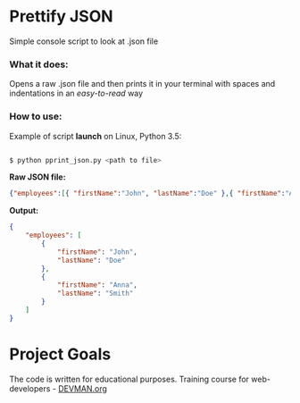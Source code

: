 # Prettify JSON

Simple console script to look at .json file

### What it does:

Opens a raw .json file and then prints it in your 
 terminal with spaces and indentations in an _easy-to-read_ way
  

### How to use:

Example of script **launch** on Linux, Python 3.5:

```bash

$ python pprint_json.py <path to file>
```
**Raw JSON file:**
```json
{"employees":[{ "firstName":"John", "lastName":"Doe" },{ "firstName":"Anna", "lastName":"Smith" }]}
```

**Output:**
```json
{
    "employees": [
        {
            "firstName": "John",
            "lastName": "Doe"
        },
        {
            "firstName": "Anna",
            "lastName": "Smith"
        }
    ]
}

```
# Project Goals

The code is written for educational purposes. Training course for web-developers - [DEVMAN.org](https://devman.org)
